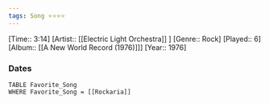 ```yaml
---
tags: Song ⭐⭐⭐⭐ 
---
```

[Time:: 3:14]
[Artist:: [[Electric Light Orchestra]] ]
[Genre:: Rock]
[Played:: 6]
[Album:: [[A New World Record (1976)]]]
[Year:: 1976]
### Dates
````dataview
TABLE Favorite_Song
WHERE Favorite_Song = [[Rockaria]]
````